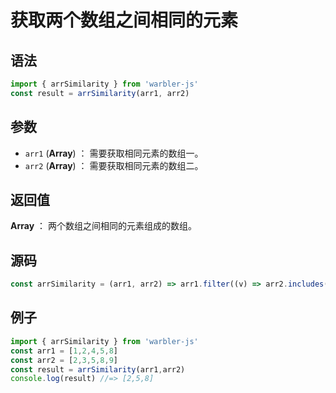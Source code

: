 <!--
 * @Author: 一尾流莺
 * @Description:获取两个数组之间相同的元素
 * @Date: 2021-09-13 17:26:25
 * @LastEditTime: 2021-09-17 18:12:40
 * @FilePath: \warblerjs-guide\docs\guide\array\arrSimilarity.md
-->

# 获取两个数组之间相同的元素

## 语法

```js
import { arrSimilarity } from 'warbler-js'
const result = arrSimilarity(arr1, arr2)
```

## 参数

- `arr1` (**Array**) ： 需要获取相同元素的数组一。
- `arr2` (**Array**) ： 需要获取相同元素的数组二。


## 返回值

**Array** ： 两个数组之间相同的元素组成的数组。

## 源码


```js
const arrSimilarity = (arr1, arr2) => arr1.filter((v) => arr2.includes(v));
```

## 例子


```js
import { arrSimilarity } from 'warbler-js'
const arr1 = [1,2,4,5,8]
const arr2 = [2,3,5,8,9]
const result = arrSimilarity(arr1,arr2)
console.log(result) //=> [2,5,8]
```
